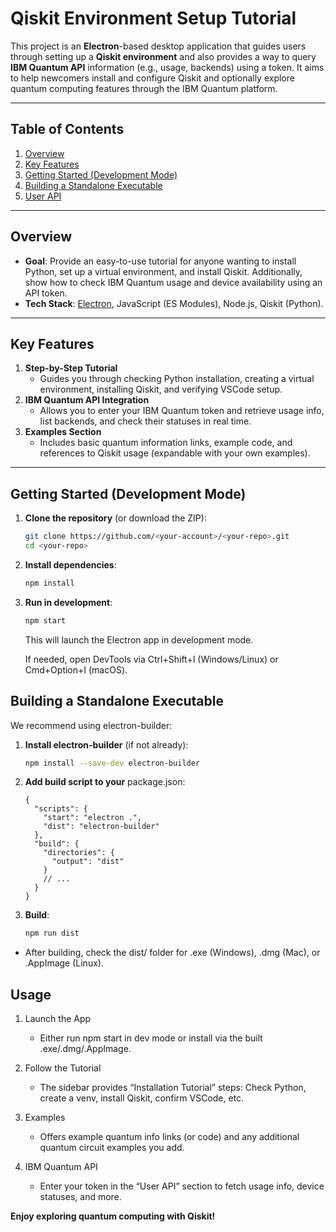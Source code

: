 # Qiskit Environment Setup Tutorial

This project is an **Electron**-based desktop application that guides users through setting up a **Qiskit environment** and also provides a way to query **IBM Quantum API** information (e.g., usage, backends) using a token. It aims to help newcomers install and configure Qiskit and optionally explore quantum computing features through the IBM Quantum platform.

---

## Table of Contents

1. [Overview](#overview)
2. [Key Features](#key-features)
3. [Getting Started (Development Mode)](#getting-started-development-mode)
4. [Building a Standalone Executable](#building-a-standalone-executable)
5. [User API](#usage)

---

## Overview

- **Goal**: Provide an easy-to-use tutorial for anyone wanting to install Python, set up a virtual environment, and install Qiskit. Additionally, show how to check IBM Quantum usage and device availability using an API token.
- **Tech Stack**: [Electron](https://www.electronjs.org/), JavaScript (ES Modules), Node.js, Qiskit (Python).

---

## Key Features

1. **Step-by-Step Tutorial**
   - Guides you through checking Python installation, creating a virtual environment, installing Qiskit, and verifying VSCode setup.
2. **IBM Quantum API Integration**
   - Allows you to enter your IBM Quantum token and retrieve usage info, list backends, and check their statuses in real time.
3. **Examples Section**
   - Includes basic quantum information links, example code, and references to Qiskit usage (expandable with your own examples).

---

## Getting Started (Development Mode)

1. **Clone the repository** (or download the ZIP):

   ```bash
   git clone https://github.com/<your-account>/<your-repo>.git
   cd <your-repo>

   ```

2. **Install dependencies**:

   ```bash
   npm install
   ```

3. **Run in development**:

   ```bash
   npm start
   ```

   This will launch the Electron app in development mode.

   If needed, open DevTools via Ctrl+Shift+I (Windows/Linux) or Cmd+Option+I (macOS).

## Building a Standalone Executable

We recommend using electron-builder:

1. **Install electron-builder** (if not already):

   ```bash
   npm install --save-dev electron-builder
   ```

2. **Add build script to your** package.json:

   ```jsonc
   {
     "scripts": {
       "start": "electron .",
       "dist": "electron-builder"
     },
     "build": {
       "directories": {
         "output": "dist"
       }
       // ...
     }
   }
   ```

3. **Build**:
   ```bash
   npm run dist
   ```

- After building, check the dist/ folder for .exe (Windows), .dmg (Mac), or .AppImage (Linux).

## Usage

1. Launch the App

   - Either run npm start in dev mode or install via the built .exe/.dmg/.AppImage.

2. Follow the Tutorial

   - The sidebar provides “Installation Tutorial” steps: Check Python, create a venv, install Qiskit, confirm VSCode, etc.

3. Examples

   - Offers example quantum info links (or code) and any additional quantum circuit examples you add.

4. IBM Quantum API

   - Enter your token in the “User API” section to fetch usage info, device statuses, and more.

**Enjoy exploring quantum computing with Qiskit!**

